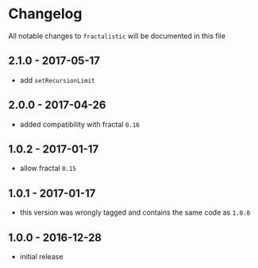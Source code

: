 # Changelog

All notable changes to `fractalistic` will be documented in this file

## 2.1.0 - 2017-05-17

- add `setRecursionLimit`

## 2.0.0 - 2017-04-26

- added compatibility with fractal `0.16`

## 1.0.2 - 2017-01-17

- allow fractal `0.15`

## 1.0.1 - 2017-01-17

- this version was wrongly tagged and contains the same code as `1.0.0`

## 1.0.0 - 2016-12-28

- initial release
